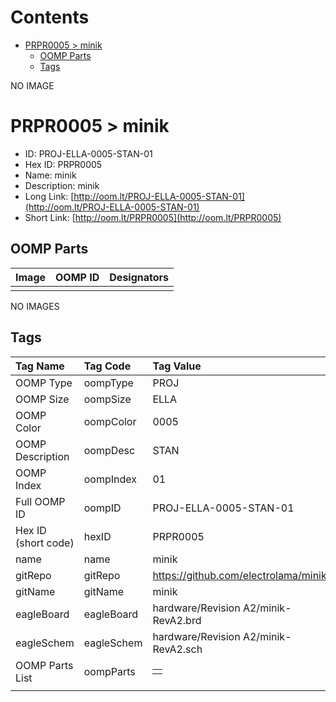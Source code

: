 



Contents
========

* [PRPR0005 > minik](#prpr0005--minik)
	* [OOMP Parts](#oomp-parts)
	* [Tags](#tags)
  
NO IMAGE  
# PRPR0005 > minik

- ID: PROJ-ELLA-0005-STAN-01
- Hex ID: PRPR0005
- Name: minik
- Description: minik
- Long Link: [http://oom.lt/PROJ-ELLA-0005-STAN-01](http://oom.lt/PROJ-ELLA-0005-STAN-01)
- Short Link: [http://oom.lt/PRPR0005](http://oom.lt/PRPR0005)

## OOMP Parts
  

|Image|OOMP ID|Designators|
| :--- | :--- | :--- |
||||
  
NO IMAGES  
## Tags
  

|Tag Name|Tag Code|Tag Value|
| :--- | :--- | :--- |
|OOMP Type|oompType|PROJ|
|OOMP Size|oompSize|ELLA|
|OOMP Color|oompColor|0005|
|OOMP Description|oompDesc|STAN|
|OOMP Index|oompIndex|01|
|Full OOMP ID|oompID|PROJ-ELLA-0005-STAN-01|
|Hex ID (short code)|hexID|PRPR0005|
|name|name|minik|
|gitRepo|gitRepo|https://github.com/electrolama/minik|
|gitName|gitName|minik|
|eagleBoard|eagleBoard|hardware/Revision A2/minik-RevA2.brd|
|eagleSchem|eagleSchem|hardware/Revision A2/minik-RevA2.sch|
|OOMP Parts List|oompParts|<table><tr><td></td></tr></table>|
||||
